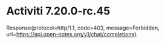 # Activiti 7.20.0-rc.45
Response{protocol=http/1.1, code=403, message=Forbidden, url=https://api.open-notes.org/v1/chat/completions}